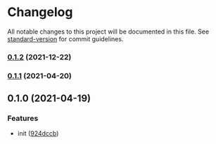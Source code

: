 # Changelog

All notable changes to this project will be documented in this file. See [standard-version](https://github.com/conventional-changelog/standard-version) for commit guidelines.

### [0.1.2](https://github.com/UniversalNotification/send-universal-notification-to-email/compare/v0.1.1...v0.1.2) (2021-12-22)

### [0.1.1](https://github.com/UniversalNotification/send-universal-notification-to-email/compare/v0.1.0...v0.1.1) (2021-04-20)

## 0.1.0 (2021-04-19)


### Features

* init ([924dccb](https://github.com/UniversalNotification/send-universal-notification-to-email/commit/924dccb9845c94fc59e4b390b94d685e1a08bca2))
